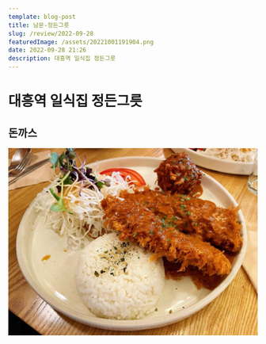 ```yaml
---
template: blog-post
title: 남문-정든그릇
slug: /review/2022-09-28
featuredImage: /assets/20221001191904.png
date: 2022-09-28 21:26
description: 대흥역 일식집 정든그릇 
---
```

# 대흥역 일식집 정든그릇 

## 돈까스
![](images/20221001191904.png)  
